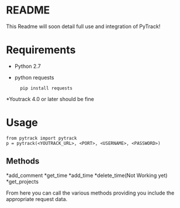 # README #

This Readme will soon detail full use and integration of PyTrack!

# Requirements #
* Python 2.7
* python requests
        
        pip install requests

*Youtrack 4.0 or later should be fine


# Usage #

    from pytrack import pytrack
    p = pytrack(<YOUTRACK_URL>, <PORT>, <USERNAME>, <PASSWORD>)

## Methods ##
*add_comment
*get_time
*add_time
*delete_time(Not Working yet)
*get_projects

From here you can call the various methods providing you include the appropriate request data.